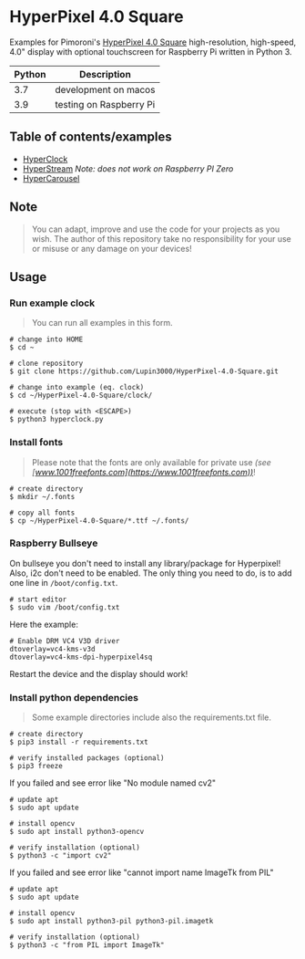 # HyperPixel 4.0 Square

Examples for Pimoroni's [HyperPixel 4.0 Square](https://shop.pimoroni.com/products/hyperpixel-4-square) high-resolution, 
high-speed, 4.0" display with optional touchscreen for Raspberry Pi written in Python 3.

| Python | Description             |
|--------|-------------------------|
| 3.7    | development on macos    |
| 3.9    | testing on Raspberry Pi |

## Table of contents/examples

- [HyperClock](./clock/hyperclock.py)
- [HyperStream](./rtsp/hyperstream.py) *Note: does not work on Raspberry PI Zero*
- [HyperCarousel](./carousel/hypercarousel.py)

## Note

> You can adapt, improve and use the code for your projects as you wish. The author of this repository take no responsibility for your use or misuse or any damage on your devices!

## Usage

### Run example clock

> You can run all examples in this form.

```shell
# change into HOME
$ cd ~

# clone repository
$ git clone https://github.com/Lupin3000/HyperPixel-4.0-Square.git

# change into example (eq. clock)
$ cd ~/HyperPixel-4.0-Square/clock/

# execute (stop with <ESCAPE>)
$ python3 hyperclock.py
```

### Install fonts

> Please note that the fonts are only available for private use _(see [www.1001freefonts.com](https://www.1001freefonts.com))_!

```shell
# create directory
$ mkdir ~/.fonts

# copy all fonts
$ cp ~/HyperPixel-4.0-Square/*.ttf ~/.fonts/
```

### Raspberry Bullseye

On bullseye you don't need to install any library/package for Hyperpixel! Also, i2c don't need to be enabled. 
The only thing you need to do, is to add one line in `/boot/config.txt`.

```shell
# start editor
$ sudo vim /boot/config.txt
```

Here the example:

```
# Enable DRM VC4 V3D driver
dtoverlay=vc4-kms-v3d
dtoverlay=vc4-kms-dpi-hyperpixel4sq
```

Restart the device and the display should work!

### Install python dependencies

> Some example directories include also the requirements.txt file.

```shell
# create directory
$ pip3 install -r requirements.txt

# verify installed packages (optional)
$ pip3 freeze
```

If you failed and see error like "No module named cv2"

```shell
# update apt
$ sudo apt update

# install opencv
$ sudo apt install python3-opencv

# verify installation (optional)
$ python3 -c "import cv2"
```

If you failed and see error like "cannot import name ImageTk from PIL"

```shell
# update apt
$ sudo apt update

# install opencv
$ sudo apt install python3-pil python3-pil.imagetk

# verify installation (optional)
$ python3 -c "from PIL import ImageTk"
```

